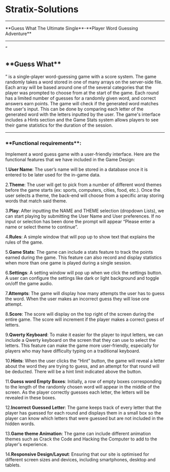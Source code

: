 # Stratix-Solutions
<hr>
**Guess What The Ultimate Single**-**Player Word Guessing Adventure**
<hr>
“<h2>**Guess What**</h2>” is a single-player word-guessing game with a score system. The game randomly takes a word stored in one of many arrays on the server-side file. Each array will be based around one of the several categories that the player was prompted to choose from at the start of the game. Each round has a limited number of guesses for a randomly given word, and correct answers earn points. The game will check if the generated word matches the user's input. This can be done by comparing each letter of the generated word with the letters inputted by the user. The game's interface includes a Hints section and the Game Stats system allows players to see their game statistics for the duration of the session. 
<hr>
<h3>**Functional requirements**:</h3>

Implement a word guess game with a user-friendly interface. Here are the functional features that we have included in the Game Design:

1.**User Name**: The user’s name will be stored in a database once it is entered to be later used for the in-game data.

2.**Theme**: The user will get to pick from a number of different word themes before the game starts (ex: sports, computers, cities, food, etc.). Once the user selects a theme, the back-end will choose from a specific array storing words that match said theme.

3.**Play**: After inputting the NAME and THEME selection (dropdown Lists), we can start playing by  submitting the User Name and User preferences. If no input or selection has been done the prompt will appear “Please enter a name or select theme to continue”.

4.**Rules**: A simple window that will pop up to show text that explains the rules of the game. 

5.**Game Stats**: The game can include a stats feature to track the points earned during the game. This feature can also record and display statistics when more than one game is played during a single session. 

6.**Settings**:  A setting window will pop up when we click the settings button. A user can configure the settings like dark or light background and toggle on/off the game audio.

7.**Attempts**: The game will display how many attempts the user has to guess the word. When the user makes an incorrect guess they will lose one attempt.

8.**Score**: The score will display on the top right of the screen during the entire game. The score will increment if the player makes a correct guess of letters.

9.**Qwerty Keyboard**: To make it easier for the player to input letters, we can include a Qwerty keyboard on the screen that they can use to select the letters. This feature can make the game more user-friendly, especially for players who may have difficulty typing on a traditional keyboard.

10.**Hints**: When the user clicks the “Hint” button, the game will reveal a letter about the word they are trying to guess, and an attempt for that round will be deducted. There will be a hint limit indicated above the button.

11.**Guess word Empty Boxes**: Initially, a row of empty boxes corresponding to the length of the randomly chosen word will appear in the middle of the screen. As the player correctly guesses each letter, the letters will be revealed in these boxes. 

12.**Incorrect Guessed Letter**: The game keeps track of every letter that the player has guessed for each round and displays them in a small box so the player can know which letters that were guessed but are not included in the hidden words.

13.**Game theme Animation**: The game can include different animation themes such as Crack the Code and Hacking the Computer to add to the player's experience.

14.**Responsive Design/Layout**: Ensuring that our site is optimised for different screen sizes and devices, including smartphones, desktop and tablets.

